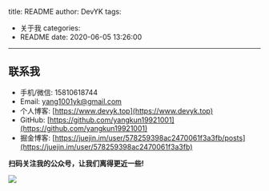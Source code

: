 title: README
author: DevYK
tags:
  - 关于我
categories:
  - README
date: 2020-06-05 13:26:00
---
## 联系我

- 手机/微信: 15810618744 
- Email: yang1001yk@gmail.com
- 个人博客: [https://www.devyk.top](https://www.devyk.top)
- GitHub: [https://github.com/yangkun19921001](https://github.com/yangkun19921001)
- 掘金博客: [https://juejin.im/user/578259398ac2470061f3a3fb/posts](https://juejin.im/user/578259398ac2470061f3a3fb)

**扫码关注我的公众号，让我们离得更近一些!**

![](https://devyk.oss-cn-qingdao.aliyuncs.com/blog/20200315232530.jpg)

